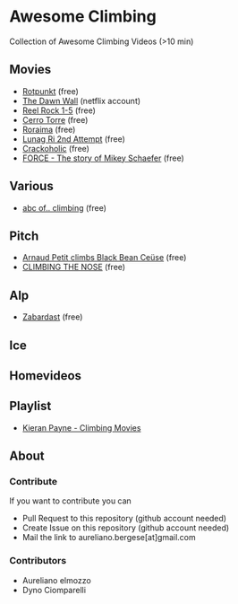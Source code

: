 # Awesome Climbing
Collection of Awesome Climbing Videos (>10 min)

## Movies
* [Rotpunkt](https://www.youtube.com/watch?v=SbWvFjUIt5k&t=13s) (free)
* [The Dawn Wall](https://www.netflix.com/watch/81004270?trackId=13752289&) (netflix account)
* [Reel Rock 1-5](https://www.redbull.com/int-en/shows/reel-rock-1) (free)
* [Cerro Torre](https://www.redbull.com/int-en/films/cerro-torre) (free)
* [Roraima](https://www.redbull.com/int-en/films/roraima) (free)
* [Lunag Ri 2nd Attempt](https://www.redbull.com/int-en/films/lunag-ri-2nd-attempt) (free)
* [Crackoholic](https://www.youtube.com/watch?v=RkS-082GcdE) (free)
* [FORCE - The story of Mikey Schaefer](https://www.youtube.com/watch?v=nJrG4gCcxis) (free)
## Various
* [abc of.. climbing](https://www.redbull.com/int-en/episodes/abc-of-s2-e1-climbing) (free)

## Pitch
* [Arnaud Petit climbs Black Bean Ceüse](https://www.youtube.com/watch?v=-TeTejh1ebs) (free)
* [CLIMBING THE NOSE](https://www.youtube.com/watch?v=VapbvTq8GOE) (free)
## Alp
* [Zabardast](https://www.youtube.com/watch?v=AkigzUFr3ys) (free)
## Ice
## Homevideos
## Playlist
* [Kieran Payne - Climbing Movies](https://www.youtube.com/playlist?list=PL0WvpPtpxfZkd9qZhes5jZ3E7ML8asDO8)
## About
### Contribute
If you want to contribute you can
* Pull Request to this repository (github account needed)
* Create Issue on this repository (github account needed)
* Mail the link to aureliano.bergese[at]gmail.com
### Contributors
* Aureliano elmozzo
* Dyno Ciomparelli 
